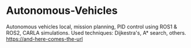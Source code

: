 # Autonomous-Vehicles
Autonomous vehicles local, mission planning, PID control using ROS1 & ROS2, CARLA simulations.
Used techniques: Dijkestra's, A* search, others.
[https://and-here-comes-the-url](https://www.youtube.com/watch?v=H_p7zn6z3io)
